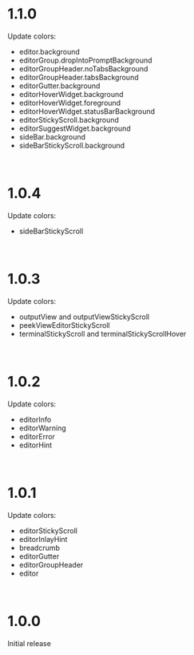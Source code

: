 # 1.1.0

Update colors:

-   editor.background
-   editorGroup.dropIntoPromptBackground
-   editorGroupHeader.noTabsBackground
-   editorGroupHeader.tabsBackground
-   editorGutter.background
-   editorHoverWidget.background
-   editorHoverWidget.foreground
-   editorHoverWidget.statusBarBackground
-   editorStickyScroll.background
-   editorSuggestWidget.background
-   sideBar.background
-   sideBarStickyScroll.background

<br>

# 1.0.4

Update colors:

-   sideBarStickyScroll

<br>

# 1.0.3

Update colors:

-   outputView and outputViewStickyScroll
-   peekViewEditorStickyScroll
-   terminalStickyScroll and terminalStickyScrollHover

<br>

# 1.0.2

Update colors:

-   editorInfo
-   editorWarning
-   editorError
-   editorHint

<br>

# 1.0.1

Update colors:

-   editorStickyScroll
-   editorInlayHint
-   breadcrumb
-   editorGutter
-   editorGroupHeader
-   editor

<br>

# 1.0.0

Initial release
